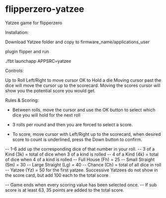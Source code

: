 # flipperzero-yatzee
Yatzee game for flipperzero


Installation: 

Download Yatzee folder and copy to firmware_name/applications_user

plugin flipper and run 

./fbt launchapp APPSRC=yatzee


Controls: 

Up to Roll
Left/Right to move cursor
OK to Hold a die
Moving cursor past the dice will move the cursor up to the scorecard. Moving the scores cursor will show you the potential score you would get.


Rules & Scoring:

- Between rolls, move the cursor and use the OK button to select which dice you will hold for the next roll
- 3 rolls per round and then you are forced to select a score. 

- To score, move cursor with Left/Right up to the scorecard, when desired score to count is underlined, press the Down button to confirm.

-- 1-6 add up the corresponding dice of that number in your roll.
-- 3 of a Kind (3k) = total of dice when 3 of a kind is rolled
-- 4 of a Kind (4k) = total of dice when 4 of a kind is rolled
-- Full House (Fh) = 25
-- Small Straight (Sm) = 30
-- Large Straight (Lg) = 40
-- Chance (Ch) = total of all dice in roll
-- Yatzee (Yz) = 50 for the first yatzee. Successive Yatzees do not show in the score card, but add 100 each to the total score

-- Game ends when every scoring value has been selected once.
-- If sub score is at least 63, 35 points are added to the total score.
